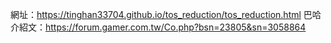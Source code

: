 網址：https://tinghan33704.github.io/tos_reduction/tos_reduction.html
巴哈介紹文：https://forum.gamer.com.tw/Co.php?bsn=23805&sn=3058864
